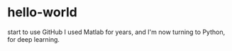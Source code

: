 # hello-world
start to use GitHub
I used Matlab for years, and I'm now turning to Python, for deep learning.

